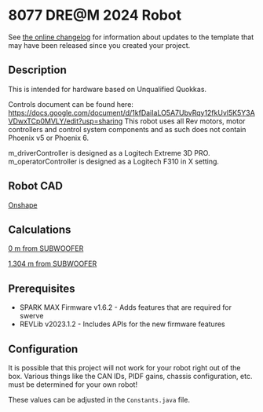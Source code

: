 # 8077 DRE@M 2024 Robot

See [the online changelog](https://github.com/REVrobotics/MAXSwerve-Java-Template/blob/main/CHANGELOG.md) for information about updates to the template that may have been released since you created your project.

## Description

This is intended for hardware based on Unqualified Quokkas.

Controls document can be found here: https://docs.google.com/document/d/1kfDaiIaLO5A7UbvRqy12fkUvl5K5Y3AVDwxTCp0MVLY/edit?usp=sharing
This robot uses all Rev motors, motor controllers and control system components and as such does not contain Phoenix v5 or Phoenix 6.

m_driverController is designed as a Logitech Extreme 3D PRO.
m_operatorController is designed as a Logitech F310 in X setting.

## Robot CAD 
  [Onshape](https://cad.onshape.com/documents/aad7fd6f877dc6ed87ba34ed/w/db49167d2d3adc31ac0e2ba5/e/a6a6c869a7619e9ebe9bd458?renderMode=0&uiState=65b65e7f5b440d6e0ce2c8df)

## Calculations
  [0 m from SUBWOOFER](https://www.desmos.com/3d/555efabc5c)
  
  [1.304 m from SUBWOOFER](https://www.desmos.com/3d/cbf728ffa3)

## Prerequisites

* SPARK MAX Firmware v1.6.2 - Adds features that are required for swerve
* REVLib v2023.1.2 - Includes APIs for the new firmware features

## Configuration

It is possible that this project will not work for your robot right out of the box. Various things like the CAN IDs, PIDF gains, chassis configuration, etc. must be determined for your own robot!

These values can be adjusted in the `Constants.java` file.
